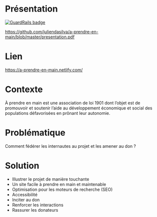 # Présentation

[![GuardRails badge](https://badges.production.guardrails.io/juliendasilva/a-prendre-en-main.svg)](https://www.guardrails.io)


https://github.com/juliendasilva/a-prendre-en-main/blob/master/presentation.pdf

# Lien

https://a-prendre-en-main.netlify.com/

# Contexte

À prendre en main est une association de loi 1901 dont l’objet est de promouvoir et soutenir l’aide au développement économique et social des populations défavorisées en prônant leur autonomie.

# Problématique

Comment fédérer les internautes au projet et les amener au don ?

# Solution

* Illustrer le projet de manière touchante
* Un site facile à prendre en main et maintenable
* Optimisation pour les moteurs de recherche (SEO)
* Accessibilité
* Inciter au don
* Renforcer les interactions
* Rassurer les donateurs
